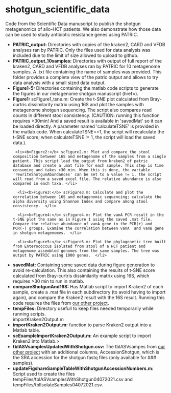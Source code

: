 # shotgun_scientific_data
 Code from the Scientific Data manuscript to publish the shotgun metagenomics of allo-HCT patients. We also demonstrate how those data can be used to study antibiotic resistance genes using PATRIC.
<ul>
  <li><b>PATRIC_output:</b> Directories with copies of the kraken2, CARD and VFDB analyses ran by PATRIC. Only the files used for data analysis was included due to the limit of size allowed to upload to github. </li>
 
  <li><b>PATRIC_output_10samples:</b> Directories with output of full report of the kraken2, CARD and VFDB analyses ran by PATRIC for 10 metagenome samples. A .txt file containing the name of samples was provided. This folder provides a complete view of the patric output and allows to try data analysis with a small sized data output. </li>
 
  <li><b>Figure1-5:</b> Directories containing the matlab code scripts to generate the figures in our metagenome shotgun manuscript (href=). </li>
     <li><b>Figure1:</b> scFigure1_tsne.m: Create the t-SNE plot calculated from Bray-curtris dissimilarity matrix using 16S and plot the samples with metagenome shotgun sequencing. The script also compares read counts in different stool consistency. (CAUTION: running this function requires >30min! And a saved result is available in 'savedMat' so it can be loaded directly. A parameter named 'calculateTSNE' is provided in the matlab code. When calculateTSNE==1, the script will recalculate the t-SNE score; when calculateTSNE != 1, the script will load the saved data.). </li>
 
     <li><b>Figure2:</b> scFigure2.m: Plot and compare the stool composition between 16S and metagenome of the samples from a single patient. This script load the output from kraken2 of patric database and create a .mat file for each sample. This step is time consuming and takes >30 min. When this is done, the variable 'rewriteShotgunAbundances' can be set to a value != 1, the script will read from a saved excel file. The relative abundance is also compared in each taxa. </li>
 
      <li><b>Figure3:</b> scFigure3.m: Calculate and plot the correlation between 16S and metagenomic sequencing; calculate the alpha diversity using Shannon Index and compare among stool consistency.  </li>
 
      <li><b>Figure4:</b> scFigure4.m: Plot the vanA PCR result in the t-SNE plot the same as in Figure 1 using the saved .mat file. Compare the relative abundance of vanA gene in the PCR(+) and PCR(-) groups. Examine the correlation between vanA  and vanB gene in shotgun metagenomes.  </li>
 
      <li><b>Figure5:</b> scFigure5.m: Plot the phylogenetic tree built from Enterococcus isolated from stool of a HCT patient and metagenome assembled genomes from the same samples. The tree was output by PATRIC using 1000 genes.  </li>
 
  <li><b>savedMat:</b> Containing some saved data during figure generation to avoid re-calculation. This also containing the results of t-SNE score calculated from Bray-curtris dissimilarity matrix using 16S, which requires >30 min to run in matlab.  </li>
  <li><b>compareShotgunAnd16S:</b> Has Matlab script to import Kraken2 of each sample, create a .mat file in each subdirectory (to avoid having to import again), and compare the Kraken2 result with the 16S result. Running this code requires the files from <a href="https://github.com/liaochen1988/MSKCC_Microbiome_SD2021_Scripts">our other project</a>.</li>
  <li><b>tempFiles:</b> Directory usefull to keep files needed temporarily while running scripts.</li>
   importKraken2Output.m
  <li><b>importKraken2Output.m:</b> function to parse Kraken2 output into a Matlab table.</li>
  <li><b>scExampleImportKraken2Output.m:</b> An example script to import Kraken2 into Matlab.></li>
  <li><b>tblASVsamplesUpdatedWithShotgun.csv:</b> The tblASVsampes from <a href="https://github.com/liaochen1988/MSKCC_Microbiome_SD2021_Scripts">our other project</a> with an additional columns, AccessionShotgun, which is the SRA accession for the shotgun fastq files (only available for ### samples).</li>
   <li><b>updateFigshareSampleTableWithShotgunAccessionNumbers.m:</b> Script used to create the files tempFiles/tblASVsamplesWithShotgun04072021.csv and tempFiles/tblIsolateSamples04072021.csv.</li>
</ul>
